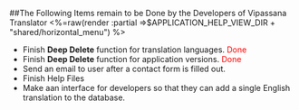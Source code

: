 ##The Following Items remain to be Done by the Developers of Vipassana Translator
<%=raw(render :partial =>$APPLICATION_HELP_VIEW_DIR + "shared/horizontal_menu") %>
- Finish **Deep Delete** function for translation languages. <span style="color:red;">Done</span>
- Finish **Deep Delete** function for application versions.  <span style="color:red;">Done</span>
- Send an email to user after a contact form is filled out.  
- Finish Help Files
- Make aan interface for developers so that they can add a single English translation to the database.
